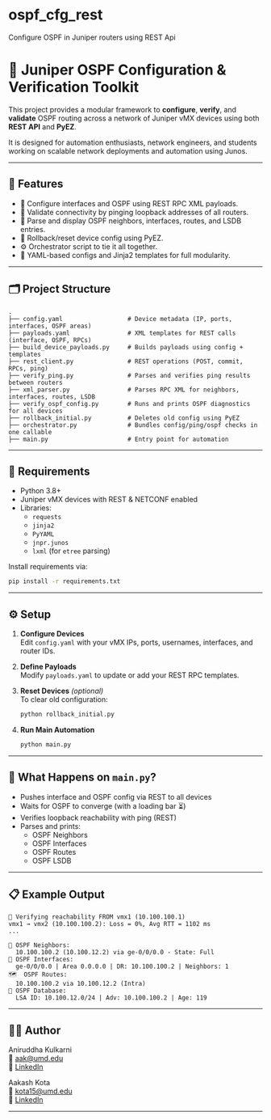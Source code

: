# ospf_cfg_rest
Configure OSPF in Juniper routers using REST Api

# 🚀 Juniper OSPF Configuration & Verification Toolkit

This project provides a modular framework to **configure**, **verify**, and **validate** OSPF routing across a network of Juniper vMX devices using both **REST API** and **PyEZ**.

It is designed for automation enthusiasts, network engineers, and students working on scalable network deployments and automation using Junos.

---

## 🧠 Features

- 🔧 Configure interfaces and OSPF using REST RPC XML payloads.
- 📡 Validate connectivity by pinging loopback addresses of all routers.
- 🧭 Parse and display OSPF neighbors, interfaces, routes, and LSDB entries.
- 🧼 Rollback/reset device config using PyEZ.
- ⚙️ Orchestrator script to tie it all together.
- 🧾 YAML-based configs and Jinja2 templates for full modularity.

---

## 🗂️ Project Structure

```
.
├── config.yaml                  # Device metadata (IP, ports, interfaces, OSPF areas)
├── payloads.yaml                # XML templates for REST calls (interface, OSPF, RPCs)
├── build_device_payloads.py     # Builds payloads using config + templates
├── rest_client.py               # REST operations (POST, commit, RPCs, ping)
├── verify_ping.py               # Parses and verifies ping results between routers
├── xml_parser.py                # Parses RPC XML for neighbors, interfaces, routes, LSDB
├── verify_ospf_config.py        # Runs and prints OSPF diagnostics for all devices
├── rollback_initial.py          # Deletes old config using PyEZ
├── orchestrator.py              # Bundles config/ping/ospf checks in one callable
├── main.py                      # Entry point for automation
```

---

## 🧰 Requirements

- Python 3.8+
- Juniper vMX devices with REST & NETCONF enabled
- Libraries:
  - `requests`
  - `jinja2`
  - `PyYAML`
  - `jnpr.junos`
  - `lxml` (for `etree` parsing)

Install requirements via:
```bash
pip install -r requirements.txt
```

---

## ⚙️ Setup

1. **Configure Devices**  
   Edit `config.yaml` with your vMX IPs, ports, usernames, interfaces, and router IDs.

2. **Define Payloads**  
   Modify `payloads.yaml` to update or add your REST RPC templates.

3. **Reset Devices** *(optional)*  
   To clear old configuration:
   ```bash
   python rollback_initial.py
   ```

4. **Run Main Automation**
   ```bash
   python main.py
   ```

---

## 🧪 What Happens on `main.py`?

- Pushes interface and OSPF config via REST to all devices
- Waits for OSPF to converge (with a loading bar ⏳)
- Verifies loopback reachability with ping (REST)
- Parses and prints:
  - OSPF Neighbors
  - OSPF Interfaces
  - OSPF Routes
  - OSPF LSDB

---

## 📋 Example Output

```
🔄 Verifying reachability FROM vmx1 (10.100.100.1)
vmx1 → vmx2 (10.100.100.2): Loss = 0%, Avg RTT = 1102 ms
...

📌 OSPF Neighbors:
  10.100.100.2 (10.100.12.2) via ge-0/0/0.0 - State: Full
📡 OSPF Interfaces:
  ge-0/0/0.0 | Area 0.0.0.0 | DR: 10.100.100.2 | Neighbors: 1
🗺️  OSPF Routes:
  10.100.100.2 via 10.100.12.2 (Intra)
📘 OSPF Database:
  LSA ID: 10.100.12.0/24 | Adv: 10.100.100.2 | Age: 119
```

---


## 🧑‍💻 Author

Aniruddha Kulkarni  
📧 aak@umd.edu  
🔗 [LinkedIn](https://www.linkedin.com/in/anirudddhakulk/)

Aakash Kota  
📧 kota15@umd.edu  
🔗 [LinkedIn](https://www.linkedin.com/in/aakash-kota-177004185/)

---

